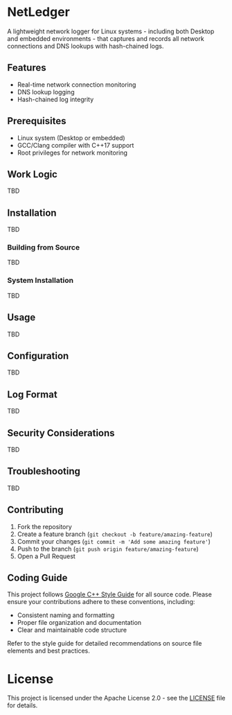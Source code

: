 # NetLedger

A lightweight network logger for Linux systems - including both Desktop and embedded environments - that captures and
records all network connections and DNS lookups with hash-chained logs.

## Features

- Real-time network connection monitoring
- DNS lookup logging
- Hash-chained log integrity

## Prerequisites

- Linux system (Desktop or embedded)
- GCC/Clang compiler with C++17 support
- Root privileges for network monitoring

## Work Logic
TBD

## Installation
TBD

### Building from Source
TBD

### System Installation
TBD


## Usage
TBD

## Configuration
TBD

## Log Format
TBD

## Security Considerations
TBD

## Troubleshooting
TBD

## Contributing

1. Fork the repository
2. Create a feature branch (`git checkout -b feature/amazing-feature`)
3. Commit your changes (`git commit -m 'Add some amazing feature'`)
4. Push to the branch (`git push origin feature/amazing-feature`)
5. Open a Pull Request

## Coding Guide

This project follows [Google C++ Style Guide](https://google.github.io/styleguide/cppguide.html#Source_File_Elements) for all source code. Please ensure your contributions adhere to these conventions, including:

- Consistent naming and formatting
- Proper file organization and documentation
- Clear and maintainable code structure

Refer to the style guide for detailed recommendations on source file elements and best practices.

# License
This project is licensed under the Apache License 2.0 - see the [LICENSE](LICENSE) file for details.
